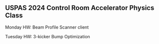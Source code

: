 ## USPAS 2024 Control Room Accelerator Physics Class

Monday HW: Beam Profile Scanner client

Tuesday HW: 3-kicker Bump Optimization
